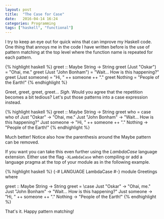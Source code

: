 ```yaml
---
layout: post
title:  "The Case for Case"
date:   2016-04-14 16:24
categories: Programming
tags: ["haskell", "functional"]
---
```


I try to keep an eye out for quick wins that can improve my Haskell code. One
thing that annoys me in the code I have written before is the use of pattern
matching at the top level where the function name is repeated for each
pattern.

{% highlight haskell %}
greet :: Maybe String -> String
greet (Just "Oskar")       = "Ohai, me."
greet (Just "John Bonham") = "Wait... How is this happening?"
greet (Just someone)       = "Hi, " ++ someone ++ "."
greet Nothing              = "People of the Earth!"
{% endhighlight %}

Greet, greet, greet, greet... _*Sigh*_. Would you agree that the repetition
becomes a bit tedious? Let's put those patterns into a case expression instead.

{% highlight haskell %}
greet :: Maybe String -> String
greet who = case who of
  Just "Oskar"       -> "Ohai, me."
  Just "John Bonham" -> "Wait... How is this happening?"
  Just someone       -> "Hi, " ++ someone ++ "."
  Nothing            -> "People of the Earth!"
{% endhighlight %}

Much better! Notice also how the parenthesis around the Maybe pattern can be
removed.

If you want you can take this even further using the _LambdaCase_ language
extension. Either use the flag `-XLambdaCase` when compiling or add a language
pragma at the top of your module as in the following example.

{% highlight haskell %}
{-# LANGUAGE LambdaCase #-}
module Greetings where

greet :: Maybe String -> String
greet = \case
  Just "Oskar"       -> "Ohai, me."
  Just "John Bonham" -> "Wait... How is this happening?"
  Just someone       -> "Hi, " ++ someone ++ "."
  Nothing            -> "People of the Earth!"
{% endhighlight %}

That's it. Happy pattern matching!

